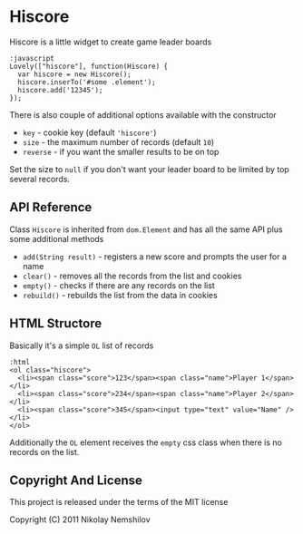 # Hiscore

Hiscore is a little widget to create game leader boards

    :javascript
    Lovely(["hiscore"], function(Hiscore) {
      var hiscore = new Hiscore();
      hiscore.inserTo('#some .element');
      hiscore.add('12345');
    });

There is also couple of additional options available with the
constructor

 * `key` - cookie key (default `'hiscore'`)
 * `size` - the maximum number of records (default `10`)
 * `reverse` - if you want the smaller results to be on top

Set the size to `null` if you don't want your leader board to be limited
by top several records.


## API Reference

Class `Hiscore` is inherited from `dom.Element` and has all the same API
plus some additional methods

 * `add(String result)` - registers a new score and prompts the user for a name
 * `clear()` - removes all the records from the list and cookies
 * `empty()` - checks if there are any records on the list
 * `rebuild()` - rebuilds the list from the data in cookies


## HTML Structore

Basically it's a simple `OL` list of records

    :html
    <ol class="hiscore">
      <li><span class="score">123</span><span class="name">Player 1</span></li>
      <li><span class="score">234</span><span class="name">Player 2</span></li>
      <li><span class="score">345</span><input type="text" value="Name" /></li>
    </ol>

Additionally the `OL` element receives the `empty` css class when there is no
records on the list.


## Copyright And License

This project is released under the terms of the MIT license

Copyright (C) 2011 Nikolay Nemshilov